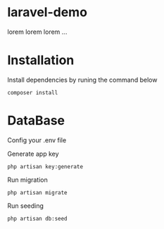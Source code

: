 # laravel-demo

lorem lorem lorem ...

# Installation

Install dependencies by runing the command below
```
composer install
```
# DataBase

Config your .env file

Generate app key
```
php artisan key:generate
```

Run migration
```
php artisan migrate
```

Run seeding
```
php artisan db:seed
```